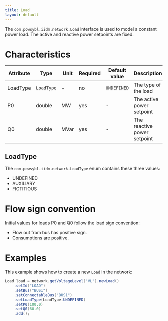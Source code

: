 ```yaml
---
title: Load
layout: default
---
```


The `com.powsybl.iidm.network.Load` interface is used to model a constant power load. The active and reactive power
setpoints are fixed.

# Characteristics

| Attribute | Type | Unit | Required | Default value | Description |
| --------- | ---- | ---- |-------- | ------------- | ----------- |
| LoadType | `LoadType` | - | no | `UNDEFINED` | The type of the load |
| P0 | double | MW | yes | - | The active power setpoint |
| Q0 | double | MVar | yes | - | The reactive power setpoint |

## LoadType
The `com.powsybl.iidm.network.LoadType` enum contains these three values:
- UNDEFINED
- AUXILIARY
- FICTITIOUS

# Flow sign convention
Initial values for loads P0 and Q0 follow the load sign convention:
- Flow out from bus has positive sign.
- Consumptions are positive.

# Examples
This example shows how to create a new `Load` in the network:
```java
Load load = network.getVoltageLevel("VL").newLoad()
    .setId("LOAD")
    .setBus("BUS1")
    .setConnectableBus("BUS1")
    .setLoadType(LoadType.UNDEFINED)
    .setP0(100.0)
    .setQ0(60.0)
    .add();
```
